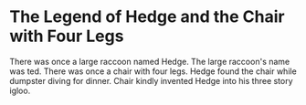 # The Legend of Hedge and the Chair with Four Legs

There was once a large raccoon named Hedge.
The large raccoon's name was ted.
There was once a chair with four legs.
Hedge found the chair while dumpster diving for dinner.
Chair kindly invented Hedge into his three story igloo.

